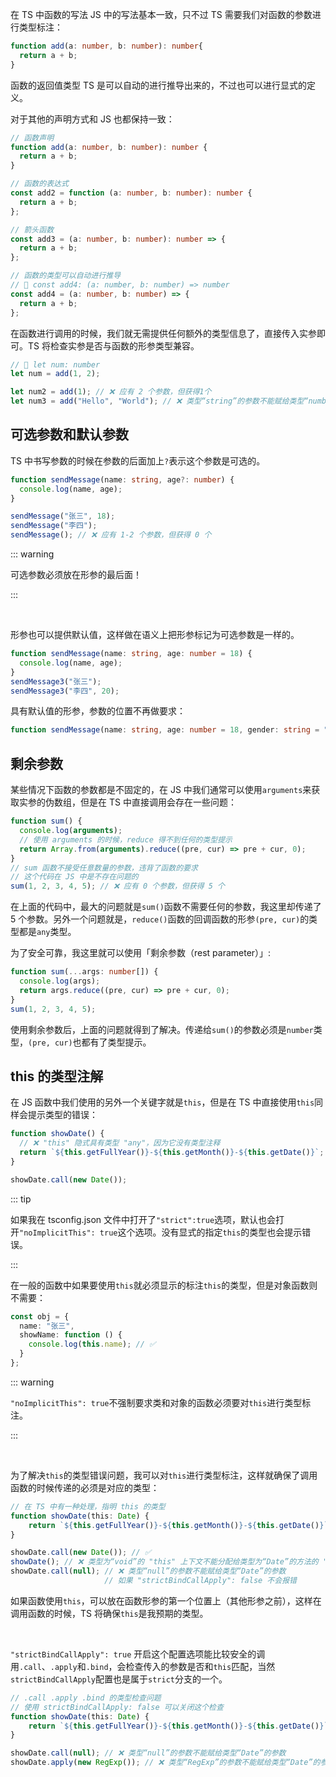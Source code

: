 在 TS 中函数的写法 JS 中的写法基本一致，只不过 TS 需要我们对函数的参数进行类型标注：

```typescript
function add(a: number, b: number): number{
  return a + b;
}
```

函数的返回值类型 TS 是可以自动的进行推导出来的，不过也可以进行显式的定义。

对于其他的声明方式和 JS 也都保持一致：

```typescript
// 函数声明
function add(a: number, b: number): number {
  return a + b;
}

// 函数的表达式
const add2 = function (a: number, b: number): number {
  return a + b;
};

// 箭头函数
const add3 = (a: number, b: number): number => {
  return a + b;
};

// 函数的类型可以自动进行推导
// 🤔 const add4: (a: number, b: number) => number
const add4 = (a: number, b: number) => {
  return a + b;
};
```

在函数进行调用的时候，我们就无需提供任何额外的类型信息了，直接传入实参即可。TS 将检查实参是否与函数的形参类型兼容。

```typescript
// 🤔 let num: number
let num = add(1, 2);

let num2 = add(1); // ❌ 应有 2 个参数，但获得1个
let num3 = add("Hello", "World"); // ❌ 类型“string”的参数不能赋给类型“number”的参数
```

##   可选参数和默认参数
TS 中书写参数的时候在参数的后面加上`?`表示这个参数是可选的。

```typescript
function sendMessage(name: string, age?: number) {
  console.log(name, age);
}

sendMessage("张三", 18);
sendMessage("李四");
sendMessage(); // ❌ 应有 1-2 个参数，但获得 0 个
```

::: warning

可选参数必须放在形参的最后面！

:::

<br />

形参也可以提供默认值，这样做在语义上把形参标记为可选参数是一样的。

```typescript
function sendMessage(name: string, age: number = 18) {
  console.log(name, age);
}
sendMessage3("张三");
sendMessage3("李四", 20);
```

具有默认值的形参，参数的位置不再做要求：

```typescript
function sendMessage(name: string, age: number = 18, gender: string = "男") {}
```

##   剩余参数
某些情况下函数的参数都是不固定的，在 JS 中我们通常可以使用`arguments`来获取实参的伪数组，但是在 TS 中直接调用会存在一些问题：

```typescript
function sum() {
  console.log(arguments);
  // 使用 arguments 的时候，reduce 得不到任何的类型提示
  return Array.from(arguments).reduce((pre, cur) => pre + cur, 0);
}
// sum 函数不接受任意数量的参数，违背了函数的要求
// 这个代码在 JS 中是不存在问题的
sum(1, 2, 3, 4, 5); // ❌ 应有 0 个参数，但获得 5 个
```

在上面的代码中，最大的问题就是`sum()`函数不需要任何的参数，我这里却传递了 5 个参数。另外一个问题就是，`reduce()`函数的回调函数的形参`(pre, cur)`的类型都是`any`类型。

为了安全可靠，我这里就可以使用「剩余参数（rest parameter）」:

```typescript
function sum(...args: number[]) {
  console.log(args);
  return args.reduce((pre, cur) => pre + cur, 0);
}
sum(1, 2, 3, 4, 5);
```

使用剩余参数后，上面的问题就得到了解决。传递给`sum()`的参数必须是`number`类型，`(pre, cur)`也都有了类型提示。

##   this 的类型注解
在 JS 函数中我们使用的另外一个关键字就是`this`，但是在 TS 中直接使用`this`同样会提示类型的错误：

```typescript
function showDate() {
  // ❌ "this" 隐式具有类型 "any"，因为它没有类型注释
  return `${this.getFullYear()}-${this.getMonth()}-${this.getDate()}`;
}

showDate.call(new Date());
```


::: tip

如果我在 tsconfig.json 文件中打开了`"strict":true`选项，默认也会打开`"noImplicitThis": true`这个选项。没有显式的指定`this`的类型也会提示错误。

:::

在一般的函数中如果要使用`this`就必须显示的标注`this`的类型，但是对象函数则不需要：

```typescript
const obj = {
  name: "张三",
  showName: function () {
    console.log(this.name); // ✅
  }
};

```

::: warning

`"noImplicitThis": true`不强制要求类和对象的函数必须要对`this`进行类型标注。

:::

<br />

为了解决`this`的类型错误问题，我可以对`this`进行类型标注，这样就确保了调用函数的时候传递的必须是对应的类型：

```typescript
// 在 TS 中有一种处理，指明 this 的类型
function showDate(this: Date) {
    return `${this.getFullYear()}-${this.getMonth()}-${this.getDate()}`;
}

showDate.call(new Date()); // ✅ 
showDate(); // ❌ 类型为“void”的 "this" 上下文不能分配给类型为“Date”的方法的 "this"
showDate.call(null); // ❌ 类型“null”的参数不能赋给类型“Date”的参数
                     // 如果 "strictBindCallApply": false 不会报错
```

如果函数使用`this`，可以放在函数形参的第一个位置上（其他形参之前），这样在调用函数的时候，TS 将确保`this`是我预期的类型。

<br />

`"strictBindCallApply": true` 开启这个配置选项能比较安全的调用`.call`、`.apply`和`.bind`，会检查传入的参数是否和`this`匹配，当然`strictBindCallApply`配置也是属于`strict`分支的一个。

```typescript
// .call .apply .bind 的类型检查问题
// 使用 strictBindCallApply: false 可以关闭这个检查
function showDate(this: Date) {
    return `${this.getFullYear()}-${this.getMonth()}-${this.getDate()}`;
}

showDate.call(null); // ❌ 类型“null”的参数不能赋给类型“Date”的参数
showDate.apply(new RegExp()); // ❌ 类型“RegExp”的参数不能赋给类型“Date”的参数
```

